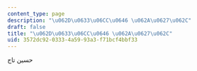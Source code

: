 ```yaml
---
content_type: page
description: "\u062D\u0633\u06CC\u0646 \u062A\u0627\u062C"
draft: false
title: "\u062D\u0633\u06CC\u0646 \u062A\u0627\u062C"
uid: 3572dc92-0333-4a59-93a3-f71bcf4bbf33
---
```

حسین تاج